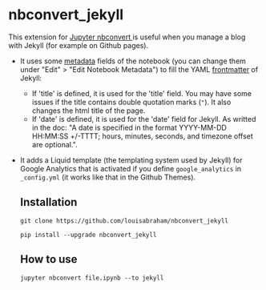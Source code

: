 # nbconvert_jekyll

This extension for [Jupyter nbconvert ](https://github.com/jupyter/nbconvert) is useful when you manage a blog with Jekyll (for example on Github pages).

* It uses some [metadata](https://nbformat.readthedocs.io/en/latest/format_description.html#metadata) fields of the notebook (you can change them under "Edit" > "Edit Notebook Metadata") to fill the YAML [frontmatter](https://jekyllrb.com/docs/frontmatter/) of Jekyll:
  - If 'title' is defined, it is used for the 'title' field. You may have some issues if the title contains double quotation marks (`"`). It also changes the html title of the page.
  - If 'date' is defined, it is used for the 'date' field for Jekyll. As writted in the doc: "A date is specified in the format YYYY-MM-DD HH:MM:SS +/-TTTT; hours, minutes, seconds, and timezone offset are optional.".

* It adds a Liquid template (the templating system used by Jekyll) for Google Analytics that is activated if you define `google_analytics` in `_config.yml` (it works like that in the Github Themes).

  ## Installation
    
  `git clone https://github.com/louisabraham/nbconvert_jekyll`
  
  `pip install --upgrade nbconvert_jekyll`
  
  ## How to use
  
  `jupyter nbconvert file.ipynb --to jekyll`
  
